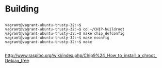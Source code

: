 Building
==

## 

    vagrant@vagrant-ubuntu-trusty-32:~$ 
    vagrant@vagrant-ubuntu-trusty-32:~$ cd ~/CHIP-buildroot
    vagrant@vagrant-ubuntu-trusty-32:~$ make chip_defconfig
    vagrant@vagrant-ubuntu-trusty-32:~$ make nconfig
    vagrant@vagrant-ubuntu-trusty-32:~$ make

##
http://www.raspibo.org/wiki/index.php/Chip9%24_How_to_install_a_chroot_Debian_tree
